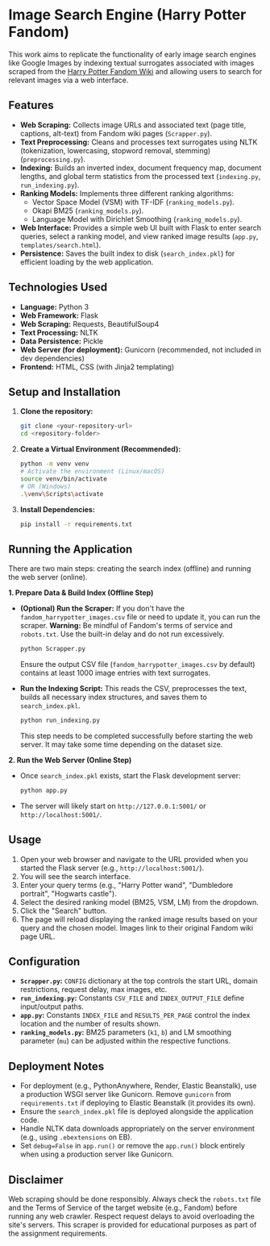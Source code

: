 # Image Search Engine (Harry Potter Fandom)

This work aims to replicate the functionality of early image search engines like Google Images by indexing textual surrogates associated with images scraped from the [Harry Potter Fandom Wiki](https://harrypotter.fandom.com/wiki/Harry_Potter_Wiki) and allowing users to search for relevant images via a web interface.

## Features

*   **Web Scraping:** Collects image URLs and associated text (page title, captions, alt-text) from Fandom wiki pages (`Scrapper.py`).
*   **Text Preprocessing:** Cleans and processes text surrogates using NLTK (tokenization, lowercasing, stopword removal, stemming) (`preprocessing.py`).
*   **Indexing:** Builds an inverted index, document frequency map, document lengths, and global term statistics from the processed text (`indexing.py`, `run_indexing.py`).
*   **Ranking Models:** Implements three different ranking algorithms:
    *   Vector Space Model (VSM) with TF-IDF (`ranking_models.py`).
    *   Okapi BM25 (`ranking_models.py`).
    *   Language Model with Dirichlet Smoothing (`ranking_models.py`).
*   **Web Interface:** Provides a simple web UI built with Flask to enter search queries, select a ranking model, and view ranked image results (`app.py`, `templates/search.html`).
*   **Persistence:** Saves the built index to disk (`search_index.pkl`) for efficient loading by the web application.

## Technologies Used

*   **Language:** Python 3
*   **Web Framework:** Flask
*   **Web Scraping:** Requests, BeautifulSoup4
*   **Text Processing:** NLTK
*   **Data Persistence:** Pickle
*   **Web Server (for deployment):** Gunicorn (recommended, not included in dev dependencies)
*   **Frontend:** HTML, CSS (with Jinja2 templating)

## Setup and Installation

1.  **Clone the repository:**
    ```bash
    git clone <your-repository-url>
    cd <repository-folder>
    ```

2.  **Create a Virtual Environment (Recommended):**
    ```bash
    python -m venv venv
    # Activate the environment (Linux/macOS)
    source venv/bin/activate
    # OR (Windows)
    .\venv\Scripts\activate
    ```

3.  **Install Dependencies:**
    ```bash
    pip install -r requirements.txt
    ```

## Running the Application

There are two main steps: creating the search index (offline) and running the web server (online).

**1. Prepare Data & Build Index (Offline Step)**

*   **(Optional) Run the Scraper:** If you don't have the `fandom_harrypotter_images.csv` file or need to update it, you can run the scraper. **Warning:** Be mindful of Fandom's terms of service and `robots.txt`. Use the built-in delay and do not run excessively.
    ```bash
    python Scrapper.py
    ```
    Ensure the output CSV file (`fandom_harrypotter_images.csv` by default) contains at least 1000 image entries with text surrogates.

*   **Run the Indexing Script:** This reads the CSV, preprocesses the text, builds all necessary index structures, and saves them to `search_index.pkl`.
    ```bash
    python run_indexing.py
    ```
    This step needs to be completed successfully before starting the web server. It may take some time depending on the dataset size.

**2. Run the Web Server (Online Step)**

*   Once `search_index.pkl` exists, start the Flask development server:
    ```bash
    python app.py
    ```
*   The server will likely start on `http://127.0.0.1:5001/` or `http://localhost:5001/`.

## Usage

1.  Open your web browser and navigate to the URL provided when you started the Flask server (e.g., `http://localhost:5001/`).
2.  You will see the search interface.
3.  Enter your query terms (e.g., "Harry Potter wand", "Dumbledore portrait", "Hogwarts castle").
4.  Select the desired ranking model (BM25, VSM, LM) from the dropdown.
5.  Click the "Search" button.
6.  The page will reload displaying the ranked image results based on your query and the chosen model. Images link to their original Fandom wiki page URL.

## Configuration

*   **`Scrapper.py`:** `CONFIG` dictionary at the top controls the start URL, domain restrictions, request delay, max images, etc.
*   **`run_indexing.py`:** Constants `CSV_FILE` and `INDEX_OUTPUT_FILE` define input/output paths.
*   **`app.py`:** Constants `INDEX_FILE` and `RESULTS_PER_PAGE` control the index location and the number of results shown.
*   **`ranking_models.py`:** BM25 parameters (`k1`, `b`) and LM smoothing parameter (`mu`) can be adjusted within the respective functions.

## Deployment Notes

*   For deployment (e.g., PythonAnywhere, Render, Elastic Beanstalk), use a production WSGI server like Gunicorn. Remove `gunicorn` from `requirements.txt` if deploying to Elastic Beanstalk (it provides its own).
*   Ensure the `search_index.pkl` file is deployed alongside the application code.
*   Handle NLTK data downloads appropriately on the server environment (e.g., using `.ebextensions` on EB).
*   Set `debug=False` in `app.run()` or remove the `app.run()` block entirely when using a production server like Gunicorn.

## Disclaimer

Web scraping should be done responsibly. Always check the `robots.txt` file and the Terms of Service of the target website (e.g., Fandom) before running any web crawler. Respect request delays to avoid overloading the site's servers. This scraper is provided for educational purposes as part of the assignment requirements.
